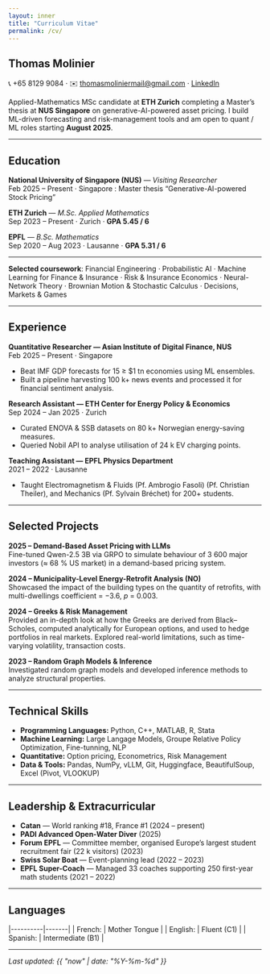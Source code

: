 ```yaml
---
layout: inner
title: "Curriculum Vitae"
permalink: /cv/
---
```


## Thomas Molinier  
📞 +65 8129 9084 · ✉️ thomasmoliniermail@gmail.com · [LinkedIn](https://linkedin.com/in/thomas-molinier-b226a5269)

Applied-Mathematics MSc candidate at **ETH Zurich** completing a Master’s thesis at **NUS Singapore** on generative-AI-powered asset pricing. I build ML-driven forecasting and risk-management tools and am open to quant / ML roles starting **August 2025**.

---

## Education

**National University of Singapore (NUS)** — *Visiting Researcher*  
Feb 2025 – Present · Singapore : Master thesis “Generative-AI-powered Stock Pricing” 

**ETH Zurich** — *M.Sc. Applied Mathematics*  
Sep 2023 – Present · Zurich · **GPA 5.45 / 6**

**EPFL** — *B.Sc. Mathematics*  
Sep 2020 – Aug 2023 · Lausanne · **GPA 5.31 / 6**

---

**Selected coursework**: Financial Engineering · Probabilistic AI · Machine Learning for Finance & Insurance · Risk & Insurance Economics · Neural-Network Theory · Brownian Motion & Stochastic Calculus · Decisions, Markets & Games

---

## Experience

**Quantitative Researcher — Asian Institute of Digital Finance, NUS**  
Feb 2025 – Present · Singapore  
* Beat IMF GDP forecasts for 15 ≥ $1 tn economies using ML ensembles.  
* Built a pipeline harvesting 100 k+ news events and processed it for financial sentiment analysis.

**Research Assistant — ETH Center for Energy Policy & Economics**  
Sep 2024 – Jan 2025 · Zurich  
* Curated ENOVA & SSB datasets on 80 k+ Norwegian energy-saving measures.  
* Queried Nobil API to analyse utilisation of 24 k EV charging points.

**Teaching Assistant — EPFL Physics Department**  
2021 – 2022 · Lausanne  
* Taught Electromagnetism & Fluids (Pf. Ambrogio Fasoli) (Pf. Christian Theiler), and Mechanics (Pf. Sylvain Bréchet) for 200+
students.

---

## Selected Projects

**2025 – Demand-Based Asset Pricing with LLMs**  
Fine-tuned Qwen-2.5 3B via GRPO to simulate behaviour of 3 600 major investors (≈ 68 % US market) in a demand-based pricing system.

**2024 – Municipality-Level Energy-Retrofit Analysis (NO)**  
Showcased the impact of the building types on the quantity of retrofits, with multi-dwellings coefficient = −3.6, *p* = 0.003.

**2024 – Greeks & Risk Management**  
Provided an in-depth look at how the Greeks are derived from Black–Scholes, computed analytically for European options, and
used to hedge portfolios in real markets. Explored real-world limitations, such as time-varying volatility, transaction costs.

**2023 – Random Graph Models & Inference**  
Investigated random graph models and developed inference methods to analyze structural properties.

---

## Technical Skills

* **Programming Languages:** Python, C++, MATLAB, R, Stata  
* **Machine Learning:** Large Langage Models, Groupe Relative Policy Optimization, Fine-tunning, NLP 
* **Quantitative:** Option pricing, Econometrics, Risk Management  
* **Data & Tools:** Pandas, NumPy, vLLM, Git, Huggingface, BeautifulSoup, Excel (Pivot, VLOOKUP)

---

## Leadership & Extracurricular

* **Catan** — World ranking #18, France #1 (2024 – present) 
* **PADI Advanced Open-Water Diver** (2025)
* **Forum EPFL** — Committee member, organised Europe’s largest student recruitment fair (22 k visitors) (2023)
* **Swiss Solar Boat** — Event-planning lead (2022 – 2023)
* **EPFL Super-Coach** — Managed 33 coaches supporting 250 first-year math students (2021 – 2022)

---

## Languages

|----------|-------|
| French: | Mother Tongue |
| English: | Fluent (C1) |
| Spanish: | Intermediate (B1) |

---

_Last updated: {{ "now" | date: "%Y-%m-%d" }}_